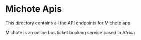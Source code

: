 # Michote Apis

This directory contains all the API endpoints for Michote app.

Michote is an online bus ticket booking service based in Africa.
